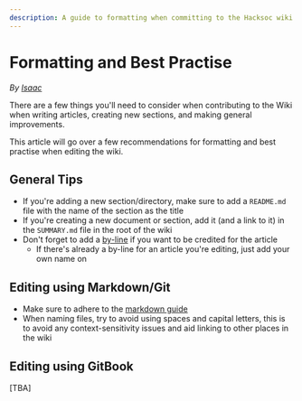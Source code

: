 ```yaml
---
description: A guide to formatting when committing to the Hacksoc wiki
---
```


# Formatting and Best Practise

_By_ [_Isaac_](broken-reference)

There are a few things you'll need to consider when contributing to the Wiki when writing articles, creating new sections, and making general improvements.

This article will go over a few recommendations for formatting and best practise when editing the wiki.

## General Tips

* If you're adding a new section/directory, make sure to add a `README.md` file with the name of the section as the title
* If you're creating a new document or section, add it (and a link to it) in the `SUMMARY.md` file in the root of the wiki
* Don't forget to add a [by-line](https://en.wikipedia.org/wiki/Byline) if you want to be credited for the article
  * If there's already a by-line for an article you're editing, just add your own name on

## Editing using Markdown/Git

* Make sure to adhere to the [markdown guide](../../help-guides/programming-scripting/markdown.md)
* When naming files, try to avoid using spaces and capital letters, this is to avoid any context-sensitivity issues and aid linking to other places in the wiki

## Editing using GitBook

\[TBA]
